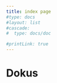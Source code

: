 ```yaml
---
title: index page
#type: docs
#layout: list
#cascade:
#  type: docs/doc

#printLink: true
---
```

# Dokus